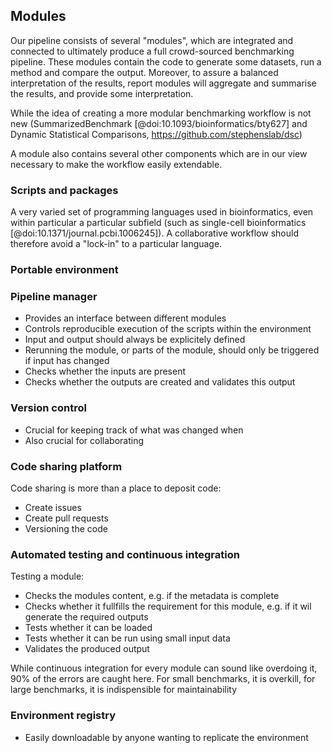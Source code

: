 ## Modules

Our pipeline consists of several "modules", which are integrated and connected to ultimately produce a full crowd-sourced benchmarking pipeline. These modules contain the code to generate some datasets, run a method and compare the output. Moreover, to assure a balanced interpretation of the results, report modules will aggregate and summarise the results, and provide some interpretation.

While the idea of creating a more modular benchmarking workflow is not new (SummarizedBenchmark [@doi:10.1093/bioinformatics/bty627] and Dynamic Statistical Comparisons, https://github.com/stephenslab/dsc)

A module also contains several other components which are in our view necessary to make the workflow easily extendable.

### Scripts and packages

A very varied set of programming languages used in bioinformatics, even within particular a particular subfield (such as single-cell bioinformatics [@doi:10.1371/journal.pcbi.1006245]). A collaborative workflow should therefore avoid a "lock-in" to a particular language.

### Portable environment

### Pipeline manager

- Provides an interface between different modules
- Controls reproducible execution of the scripts within the environment
- Input and output should always be explicitely defined
- Rerunning the module, or parts of the module, should only be triggered if input has changed
- Checks whether the inputs are present
- Checks whether the outputs are created and validates this output

### Version control

- Crucial for keeping track of what was changed when
- Also crucial for collaborating

### Code sharing platform

Code sharing is more than a place to deposit code:
- Create issues
- Create pull requests
- Versioning the code

### Automated testing and continuous integration

Testing a module:
- Checks the modules content, e.g. if the metadata is complete
- Checks whether it fullfills the requirement for this module, e.g. if it wil generate the required outputs
- Tests whether it can be loaded
- Tests whether it can be run using small input data
- Validates the produced output

While continuous integration for every module can sound like overdoing it, 90% of the errors are caught here. For small benchmarks, it is overkill, for large benchmarks, it is indispensible for maintainability

### Environment registry

- Easily downloadable by anyone wanting to replicate the environment
